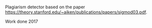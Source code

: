 Plagiarism detector based on the paper https://theory.stanford.edu/~aiken/publications/papers/sigmod03.pdf.

Work done 2017
